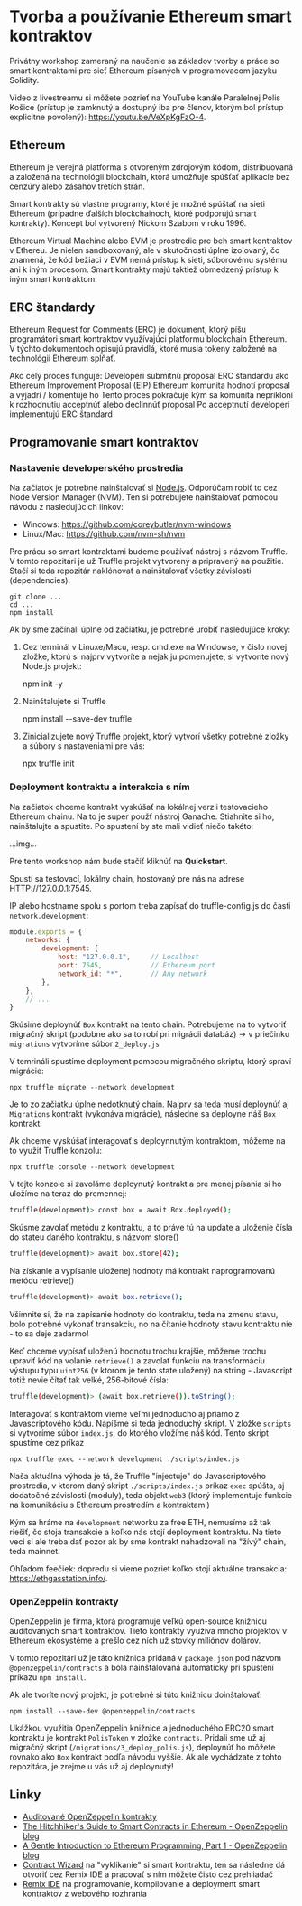 # Tvorba a používanie Ethereum smart kontraktov

Privátny workshop zameraný na naučenie sa základov tvorby a práce so smart kontraktami pre sieť Ethereum písaných v programovacom jazyku Solidity.

Video z livestreamu si môžete pozrieť na YouTube kanále Paralelnej Polis Košice (prístup je zamknutý a dostupný iba pre členov, ktorým bol prístup explicitne povolený): https://youtu.be/VeXpKgFzO-4.

## Ethereum

Ethereum je verejná platforma s otvoreným zdrojovým kódom, distribuovaná a založená na technológii blockchain, ktorá umožňuje spúšťať aplikácie bez cenzúry alebo zásahov tretích strán.

Smart kontrakty sú vlastne programy, ktoré je možné spúštať na sieti Ethereum (prípadne ďalších blockchainoch, ktoré podporujú smart kontrakty). Koncept bol vytvorený Nickom Szabom v roku 1996.

Ethereum Virtual Machine alebo EVM je prostredie pre beh smart kontraktov v Ethereu. Je nielen sandboxovaný, ale v skutočnosti úplne izolovaný, čo znamená, že kód bežiaci v EVM nemá prístup k sieti, súborovému systému ani k iným procesom. Smart kontrakty majú taktiež obmedzený prístup k iným smart kontraktom.

## ERC štandardy

Ethereum Request for Comments (ERC) je dokument, ktorý píšu programátori smart kontraktov využívajúci platformu blockchain Ethereum. V týchto dokumentoch opisujú pravidlá, ktoré musia tokeny založené na technológii Ethereum spĺňať.

Ako celý proces funguje:
Developeri submitnú proposal ERC štandardu ako Ethereum Improvement Proposal (EIP)
Ethereum komunita hodnotí proposal a vyjadrí / komentuje ho
Tento proces pokračuje kým sa komunita neprikloní k rozhodnutiu acceptnúť alebo declinnúť proposal
Po acceptnutí developeri implementujú ERC štandard

## Programovanie smart kontraktov

### Nastavenie developerského prostredia

Na začiatok je potrebné nainštalovať si [Node.js](https://nodejs.org/en/about/). Odporúčam robiť to cez Node Version Manager (NVM). Ten si potrebujete nainštalovať pomocou návodu z nasledujúcich linkov:

- Windows: https://github.com/coreybutler/nvm-windows
- Linux/Mac: https://github.com/nvm-sh/nvm

Pre prácu so smart kontraktami budeme používať nástroj s názvom Truffle. V tomto repozitári je už Truffle projekt vytvorený a pripravený na použitie. Stačí si teda repozitár naklónovať a nainštalovať všetky závislosti (dependencies):

    git clone ...
    cd ...
    npm install

Ak by sme začínali úplne od začiatku, je potrebné urobiť nasledujúce kroky:

1. Cez terminál v Linuxe/Macu, resp. cmd.exe na Windowse, v čislo novej zložke, ktorú si najprv vytvoríte a nejak ju pomenujete, si vytvoríte nový Node.js projekt:

    npm init -y

2. Nainštalujete si Truffle

    npm install --save-dev truffle

3. Zinicializujete nový Truffle projekt, ktorý vytvorí všetky potrebné zložky a súbory s nastaveniami pre vás:

    npx truffle init

### Deployment kontraktu a interakcia s ním

Na začiatok chceme kontrakt vyskúšať na lokálnej verzii testovacieho Ethereum chainu. Na to je super použť nástroj Ganache. Stiahnite si ho, nainštalujte a spustite. Po spustení by ste mali vidieť niečo takéto:

...img...

Pre tento workshop nám bude stačiť kliknúť na __Quickstart__.

Spustí sa testovací, lokálny chain, hostovaný pre nás na adrese HTTP://127.0.0.1:7545.

IP alebo hostname spolu s portom treba zapísať do truffle-config.js do časti `network.development`:

```javascript
module.exports = {
    networks: {
        development: {
            host: "127.0.0.1",     // Localhost 
            port: 7545,            // Ethereum port 
            network_id: "*",       // Any network 
        },
    },
    // ...
}
```

Skúsime deploynúť `Box` kontrakt na tento chain. Potrebujeme na to vytvoriť migračný skript (podobne ako sa to robí pri migrácii databáz) -> v priečinku `migrations` vytvoríme súbor `2_deploy.js`

V temrináli spustíme deployment pomocou migračného skriptu, ktorý spraví migrácie:

    npx truffle migrate --network development

Je to zo začiatku úplne nedotknutý chain. Najprv sa teda musí deploynúť aj `Migrations` kontrakt (vykonáva migrácie), následne sa deployne náš `Box` kontrakt.

Ak chceme vyskúšať interagovať s deploynnutým kontraktom, môžeme na to využiť Truffle konzolu:

    npx truffle console --network development

V tejto konzole si zavoláme deploynutý kontrakt a pre menej písania si ho uložíme na teraz do premennej:

```bash
truffle(development)> const box = await Box.deployed();
```

Skúsme zavolať metódu z kontraktu, a to práve tú na update a uloženie čísla do stateu daného kontraktu, s názvom store()

```bash
truffle(development)> await box.store(42);
```

Na získanie a vypísanie uloženej hodnoty má kontrakt naprogramovanú metódu retrieve()

```bash
truffle(development)> await box.retrieve();
```

Všimnite si, že na zapísanie hodnoty do kontraktu, teda na zmenu stavu, bolo potrebné vykonať transakciu, no na čítanie hodnoty stavu kontraktu nie - to sa deje zadarmo!

Keď chceme vypísať uloženú hodnotu trochu krajšie, môžeme trochu upraviť kód na volanie `retrieve()` a zavolať funkciu na transformáciu výstupu typu `uint256` (v ktorom je tento state uložený) na string - Javascript totiž nevie čítať tak velké, 256-bitové čísla:


```bash
truffle(development)> (await box.retrieve()).toString();
```

Interagovať s kontraktom vieme veľmi jednoducho aj priamo z Javascriptového kódu. Napíšme si teda jednoduchý skript. V zložke `scripts` si vytvoríme súbor `index.js`, do ktorého vložíme náš kód. Tento skript spustíme cez príkaz

    npx truffle exec --network development ./scripts/index.js

Naša aktuálna výhoda je tá, že Truffle "injectuje" do Javascriptového prostredia, v ktorom daný skript `./scripts/index.js` príkaz `exec` spúšta, aj dodatočné závislosti (moduly), teda objekt `web3` (ktorý implementuje funkcie na komunikáciu s Ethereum prostredím a kontraktami)

Kým sa hráme na `development` networku za free ETH, nemusíme až tak riešiť, čo stoja transakcie a koľko nás stojí deployment kontraktu. Na tieto veci si ale treba dať pozor ak by sme kontrakt nahadzovali na "žívý" chain, teda mainnet.

Ohľadom feečiek: dopredu si vieme pozriet koľko stojí aktuálne transakcia: https://ethgasstation.info/. 

### OpenZeppelin kontrakty

OpenZeppelin je firma, ktorá programuje veľkú open-source knižnicu auditovaných smart kontraktov. Tieto kontrakty využíva mnoho projektov v Ethereum ekosystéme a prešlo cez ních už stovky miliónov dolárov.

V tomto repozitári už je táto knižnica pridaná v `package.json` pod názvom `@openzeppelin/contracts` a bola nainštalovaná automaticky pri spustení príkazu `npm install`.

Ak ale tvoríte nový projekt, je potrebné si túto knižnicu doinštalovať:

    npm install --save-dev @openzeppelin/contracts

Ukážkou využitia OpenZeppelin knižnice a jednoduchého ERC20 smart kontraktu je kontrakt `PolisToken` v zložke `contracts`. Pridali sme už aj migračný skript (`/migrations/3_deploy_polis.js`), deploynúť ho môžete rovnako ako `Box` kontrakt podľa návodu vyššie. Ak ale vychádzate z tohto repozitára, je zrejme u vás už aj deploynutý!

## Linky

- [Auditované OpenZeppelin kontrakty](https://github.com/OpenZeppelin/openzeppelin-contracts)
- [The Hitchhiker's Guide to Smart Contracts in Ethereum - OpenZeppelin blog](https://blog.openzeppelin.com/the-hitchhikers-guide-to-smart-contracts-in-ethereum-848f08001f05/)
- [A Gentle Introduction to Ethereum Programming, Part 1 - OpenZeppelin blog](https://blog.openzeppelin.com/a-gentle-introduction-to-ethereum-programming-part-1-783cc7796094/)
- [Contract Wizard](https://docs.openzeppelin.com/contracts/4.x/wizard) na "vyklikanie" si smart kontraktu, ten sa následne dá otvoriť cez Remix IDE a pracovať s ním môžete čisto cez prehliadač
- [Remix IDE](https://remix.ethereum.org/) na programovanie, kompilovanie a deployment smart kontraktov z webového rozhrania
